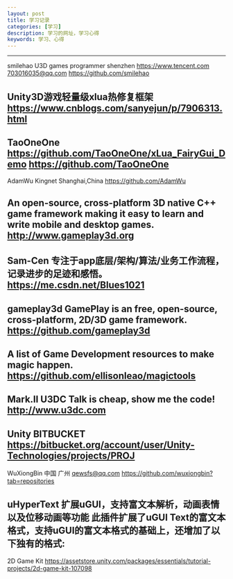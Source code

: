```yaml
---
layout: post
title: 学习记录
categories: [学习]
description: 学习的网址，学习心得
keywords: 学习、心得
---
```



--------------------------------------------------------------
smilehao
U3D games programmer
shenzhen
https://www.tencent.com
703016035@qq.com
https://github.com/smilehao

Unity3D游戏轻量级xlua热修复框架
https://www.cnblogs.com/sanyejun/p/7906313.html
--------------------------------------------------------------
TaoOneOne
https://github.com/TaoOneOne/xLua_FairyGui_Demo
https://github.com/TaoOneOne
--------------------------------------------------------------
AdamWu
Kingnet
Shanghai,China 
https://github.com/AdamWu

An open-source, cross-platform 3D native C++ game framework
making it easy to learn and write mobile and desktop games.
 http://www.gameplay3d.org
--------------------------------------------------------------
Sam-Cen 
专注于app底层/架构/算法/业务工作流程，记录进步的足迹和感悟。
https://me.csdn.net/Blues1021
--------------------------------------------------------------
gameplay3d 
GamePlay is an free, open-source, cross-platform, 2D/3D game framework.
https://github.com/gameplay3d
--------------------------------------------------------------
A list of Game Development resources to make magic happen. 
https://github.com/ellisonleao/magictools
--------------------------------------------------------------
Mark.II
U3DC
Talk is cheap, show me the code!
http://www.u3dc.com
--------------------------------------------------------------
Unity BITBUCKET
https://bitbucket.org/account/user/Unity-Technologies/projects/PROJ
--------------------------------------------------------------
WuXiongBin
中国 广州 
qewsfs@qq.com
https://github.com/wuxiongbin?tab=repositories

uHyperText
扩展uGUI，支持富文本解析，动画表情以及位移动画等功能
此插件扩展了uGUI Text的富文本格式，支持uGUI的富文本格式的基础上，还增加了以下独有的格式:
--------------------------------------------------------------
2D Game Kit
https://assetstore.unity.com/packages/essentials/tutorial-projects/2d-game-kit-107098